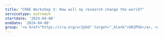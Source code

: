 ```yaml
---
title: "CRAE Workshop 3: How will my research change the world?"
servicetype: outreach
startdate: '2024-04-08'
enddate: '2024-04-08'
group: '<a href="https://cra.org/ur2phd" target="_blank">UR2PhD</a>, <a href="https://cra.org/" target="_blank">Computing Research Association (CRA)</a>'
---
```

